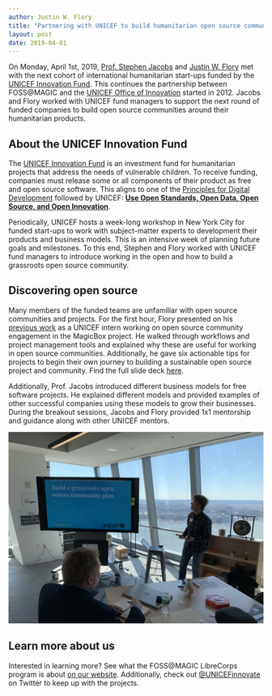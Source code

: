 ```yaml
---
author: Justin W. Flory
title: "Partnering with UNICEF to build humanitarian open source communities"
layout: post
date: 2019-04-01
---
```


On Monday, April 1st, 2019, [Prof. Stephen Jacobs](https://www.rit.edu/gccis/stephen-jacobs) and [Justin W. Flory](https://justinwflory.com/) met with the next cohort of international humanitarian start-ups funded by the [UNICEF Innovation Fund](https://unicefinnovationfund.org/).
This continues the partnership <!--https://blogs.unicef.org/innovation/rits-partnership-with-the-kosovo-innovation-lab/ "RIT’s partnership with the Kosovo Innovation Lab"--> between FOSS@MAGIC and the [UNICEF Office of Innovation](https://www.unicef.org/innovation/) started in 2012.
Jacobs and Flory worked with UNICEF fund managers to support the next round of funded companies to build open source communities around their humanitarian products.


## About the UNICEF Innovation Fund

The [UNICEF Innovation Fund](https://unicefinnovationfund.org/) is an investment fund for humanitarian projects that address the needs of vulnerable children.
To receive funding, companies must release some or all components of their product as free and open source software.
This aligns to one of the [Principles for Digital Development](https://digitalprinciples.org/) followed by UNICEF: [**Use Open Standards, Open Data, Open Source, and Open Innovation**](https://digitalprinciples.org/principle/use-open-standards-open-data-open-source-and-open-innovation/).

Periodically, UNICEF hosts a week-long workshop in New York City for funded start-ups to work with subject-matter experts to development their products and business models.
This is an intensive week of planning future goals and milestones.
To this end, Stephen and Flory worked with UNICEF fund managers to introduce working in the open and how to build a grassroots open source community.


## Discovering open source

Many members of the funded teams are unfamiliar with open source communities and projects.
For the first hour, Flory presented on his [previous work](https://blog.justinwflory.com/2018/02/unicef-internship/) as a UNICEF intern working on open source community engagement in the MagicBox project.
He walked through workflows and project management tools and explained why these are useful for working in open source communities.
Additionally, he gave six actionable tips for projects to begin their own journey to building a sustainable open source project and community.
Find the full slide deck [here](https://docs.google.com/presentation/d/1pAdKOLkeqihjOpJpHLpJdJIJdHZ7O1rssz4bTrE665g/edit?usp=sharing).

Additionally, Prof. Jacobs introduced different business models for free software projects.
He explained different models and provided examples of other successful companies using these models to grow their businesses.
During the breakout sessions, Jacobs and Flory provided 1x1 mentorship and guidance along with other UNICEF mentors.

<a alt="Flory delivers presentation to UNICEF Innovation Fund cohort" title="Flory delivers presentation to UNICEF Innovation Fund cohort" href="https://twitter.com/utopiah/status/1112801875764576256"><img src="/img/announcements/2019/04/unicef-flory.jpg" width="auto" width="100%"/></a>


## Learn more about us

Interested in learning more?
See what the FOSS@MAGIC LibreCorps program is about [on our website](https://fossrit.github.io/librecorps/).
Additionally, check out [@UNICEFinnovate](https://twitter.com/UNICEFinnovate) on Twitter to keep up with the projects.
